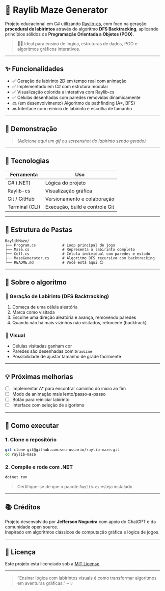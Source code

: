 # 🧩 Raylib Maze Generator

Projeto educacional em C# utilizando [Raylib-cs](https://github.com/ChrisDill/Raylib-cs), com foco na geração **procedural de labirintos** através do algoritmo **DFS Backtracking**, aplicando princípios sólidos de **Programação Orientada a Objetos (POO)**.

> 👨‍🏫 Ideal para ensino de lógica, estruturas de dados, POO e algoritmos gráficos interativos.

---

## ✨ Funcionalidades

- ✅ Geração de labirinto 2D em tempo real com animação
- ✅ Implementado em C# com estrutura modular
- ✅ Visualização colorida e interativa com Raylib-cs
- ✅ Células desenhadas com paredes removidas dinamicamente
- 🔜 (em desenvolvimento) Algoritmo de pathfinding (A*, BFS)
- 🔜 Interface com reinício de labirinto e escolha de tamanho

---

## 🎥 Demonstração

> *(Adicione aqui um gif ou screenshot do labirinto sendo gerado)*

---

## 🧠 Tecnologias

| Ferramenta        | Uso                              |
|-------------------|----------------------------------|
| C# (.NET)         | Lógica do projeto                |
| Raylib-cs         | Visualização gráfica             |
| Git / GitHub      | Versionamento e colaboração      |
| Terminal (CLI)    | Execução, build e controle Git   |

---

## 🧱 Estrutura de Pastas

```
RaylibMaze/
├── Program.cs            # Loop principal do jogo
├── Maze.cs               # Representa o labirinto completo
├── Cell.cs               # Célula individual com paredes e estado
├── MazeGenerator.cs      # Algoritmo DFS recursivo com backtracking
└── README.md             # Você está aqui 😊
```

---

## 🧩 Sobre o algoritmo

### 🔄 Geração de Labirinto (DFS Backtracking)

1. Começa de uma célula aleatória
2. Marca como visitada
3. Escolhe uma direção aleatória e avança, removendo paredes
4. Quando não há mais vizinhos não visitados, retrocede (backtrack)

### 🎨 Visual

- Células visitadas ganham cor
- Paredes são desenhadas com `DrawLine`
- Possibilidade de ajustar tamanho de grade facilmente

---

## 💡 Próximas melhorias

- [ ] Implementar A* para encontrar caminho do início ao fim
- [ ] Modo de animação mais lento/passo-a-passo
- [ ] Botão para reiniciar labirinto
- [ ] Interface com seleção de algoritmo

---

## 🚀 Como executar

### 1. Clone o repositório

```bash
git clone git@github.com:seu-usuario/raylib-maze.git
cd raylib-maze
```

### 2. Compile e rode com .NET

```bash
dotnet run
```

> Certifique-se de que o pacote `Raylib-cs` esteja instalado.

---

## 📚 Créditos

Projeto desenvolvido por **Jefferson Nogueira** com apoio do ChatGPT e da comunidade open source.  
Inspirado em algoritmos clássicos de computação gráfica e lógica de jogos.

---

## 🧠 Licença

Este projeto está licenciado sob a [MIT License](LICENSE).

---

> “Ensinar lógica com labirintos visuais é como transformar algoritmos em aventuras gráficas.” – 💡
